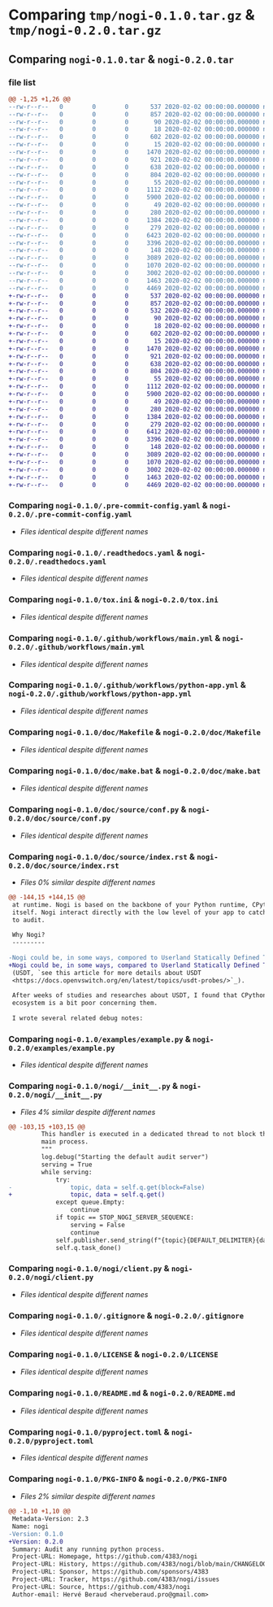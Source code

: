 # Comparing `tmp/nogi-0.1.0.tar.gz` & `tmp/nogi-0.2.0.tar.gz`

## Comparing `nogi-0.1.0.tar` & `nogi-0.2.0.tar`

### file list

```diff
@@ -1,25 +1,26 @@
--rw-r--r--   0        0        0      537 2020-02-02 00:00:00.000000 nogi-0.1.0/.pre-commit-config.yaml
--rw-r--r--   0        0        0      857 2020-02-02 00:00:00.000000 nogi-0.1.0/.readthedocs.yaml
--rw-r--r--   0        0        0       90 2020-02-02 00:00:00.000000 nogi-0.1.0/setup.py
--rw-r--r--   0        0        0       18 2020-02-02 00:00:00.000000 nogi-0.1.0/test-requirements.txt
--rw-r--r--   0        0        0      602 2020-02-02 00:00:00.000000 nogi-0.1.0/tox.ini
--rw-r--r--   0        0        0       15 2020-02-02 00:00:00.000000 nogi-0.1.0/.github/FUNDING.yml
--rw-r--r--   0        0        0     1470 2020-02-02 00:00:00.000000 nogi-0.1.0/.github/workflows/main.yml
--rw-r--r--   0        0        0      921 2020-02-02 00:00:00.000000 nogi-0.1.0/.github/workflows/python-app.yml
--rw-r--r--   0        0        0      638 2020-02-02 00:00:00.000000 nogi-0.1.0/doc/Makefile
--rw-r--r--   0        0        0      804 2020-02-02 00:00:00.000000 nogi-0.1.0/doc/make.bat
--rw-r--r--   0        0        0       55 2020-02-02 00:00:00.000000 nogi-0.1.0/doc/requirements.txt
--rw-r--r--   0        0        0     1112 2020-02-02 00:00:00.000000 nogi-0.1.0/doc/source/conf.py
--rw-r--r--   0        0        0     5900 2020-02-02 00:00:00.000000 nogi-0.1.0/doc/source/index.rst
--rw-r--r--   0        0        0       49 2020-02-02 00:00:00.000000 nogi-0.1.0/doc/source/reference/api/modules.rst
--rw-r--r--   0        0        0      280 2020-02-02 00:00:00.000000 nogi-0.1.0/doc/source/reference/api/nogi.rst
--rw-r--r--   0        0        0     1384 2020-02-02 00:00:00.000000 nogi-0.1.0/examples/example.py
--rw-r--r--   0        0        0      279 2020-02-02 00:00:00.000000 nogi-0.1.0/examples/sample.py
--rw-r--r--   0        0        0     6423 2020-02-02 00:00:00.000000 nogi-0.1.0/nogi/__init__.py
--rw-r--r--   0        0        0     3396 2020-02-02 00:00:00.000000 nogi-0.1.0/nogi/client.py
--rw-r--r--   0        0        0      148 2020-02-02 00:00:00.000000 nogi-0.1.0/tests/test_init.py
--rw-r--r--   0        0        0     3089 2020-02-02 00:00:00.000000 nogi-0.1.0/.gitignore
--rw-r--r--   0        0        0     1070 2020-02-02 00:00:00.000000 nogi-0.1.0/LICENSE
--rw-r--r--   0        0        0     3002 2020-02-02 00:00:00.000000 nogi-0.1.0/README.md
--rw-r--r--   0        0        0     1463 2020-02-02 00:00:00.000000 nogi-0.1.0/pyproject.toml
--rw-r--r--   0        0        0     4469 2020-02-02 00:00:00.000000 nogi-0.1.0/PKG-INFO
+-rw-r--r--   0        0        0      537 2020-02-02 00:00:00.000000 nogi-0.2.0/.pre-commit-config.yaml
+-rw-r--r--   0        0        0      857 2020-02-02 00:00:00.000000 nogi-0.2.0/.readthedocs.yaml
+-rw-r--r--   0        0        0      532 2020-02-02 00:00:00.000000 nogi-0.2.0/CHANGELOG.md
+-rw-r--r--   0        0        0       90 2020-02-02 00:00:00.000000 nogi-0.2.0/setup.py
+-rw-r--r--   0        0        0       18 2020-02-02 00:00:00.000000 nogi-0.2.0/test-requirements.txt
+-rw-r--r--   0        0        0      602 2020-02-02 00:00:00.000000 nogi-0.2.0/tox.ini
+-rw-r--r--   0        0        0       15 2020-02-02 00:00:00.000000 nogi-0.2.0/.github/FUNDING.yml
+-rw-r--r--   0        0        0     1470 2020-02-02 00:00:00.000000 nogi-0.2.0/.github/workflows/main.yml
+-rw-r--r--   0        0        0      921 2020-02-02 00:00:00.000000 nogi-0.2.0/.github/workflows/python-app.yml
+-rw-r--r--   0        0        0      638 2020-02-02 00:00:00.000000 nogi-0.2.0/doc/Makefile
+-rw-r--r--   0        0        0      804 2020-02-02 00:00:00.000000 nogi-0.2.0/doc/make.bat
+-rw-r--r--   0        0        0       55 2020-02-02 00:00:00.000000 nogi-0.2.0/doc/requirements.txt
+-rw-r--r--   0        0        0     1112 2020-02-02 00:00:00.000000 nogi-0.2.0/doc/source/conf.py
+-rw-r--r--   0        0        0     5900 2020-02-02 00:00:00.000000 nogi-0.2.0/doc/source/index.rst
+-rw-r--r--   0        0        0       49 2020-02-02 00:00:00.000000 nogi-0.2.0/doc/source/reference/api/modules.rst
+-rw-r--r--   0        0        0      280 2020-02-02 00:00:00.000000 nogi-0.2.0/doc/source/reference/api/nogi.rst
+-rw-r--r--   0        0        0     1384 2020-02-02 00:00:00.000000 nogi-0.2.0/examples/example.py
+-rw-r--r--   0        0        0      279 2020-02-02 00:00:00.000000 nogi-0.2.0/examples/sample.py
+-rw-r--r--   0        0        0     6412 2020-02-02 00:00:00.000000 nogi-0.2.0/nogi/__init__.py
+-rw-r--r--   0        0        0     3396 2020-02-02 00:00:00.000000 nogi-0.2.0/nogi/client.py
+-rw-r--r--   0        0        0      148 2020-02-02 00:00:00.000000 nogi-0.2.0/tests/test_init.py
+-rw-r--r--   0        0        0     3089 2020-02-02 00:00:00.000000 nogi-0.2.0/.gitignore
+-rw-r--r--   0        0        0     1070 2020-02-02 00:00:00.000000 nogi-0.2.0/LICENSE
+-rw-r--r--   0        0        0     3002 2020-02-02 00:00:00.000000 nogi-0.2.0/README.md
+-rw-r--r--   0        0        0     1463 2020-02-02 00:00:00.000000 nogi-0.2.0/pyproject.toml
+-rw-r--r--   0        0        0     4469 2020-02-02 00:00:00.000000 nogi-0.2.0/PKG-INFO
```

### Comparing `nogi-0.1.0/.pre-commit-config.yaml` & `nogi-0.2.0/.pre-commit-config.yaml`

 * *Files identical despite different names*

### Comparing `nogi-0.1.0/.readthedocs.yaml` & `nogi-0.2.0/.readthedocs.yaml`

 * *Files identical despite different names*

### Comparing `nogi-0.1.0/tox.ini` & `nogi-0.2.0/tox.ini`

 * *Files identical despite different names*

### Comparing `nogi-0.1.0/.github/workflows/main.yml` & `nogi-0.2.0/.github/workflows/main.yml`

 * *Files identical despite different names*

### Comparing `nogi-0.1.0/.github/workflows/python-app.yml` & `nogi-0.2.0/.github/workflows/python-app.yml`

 * *Files identical despite different names*

### Comparing `nogi-0.1.0/doc/Makefile` & `nogi-0.2.0/doc/Makefile`

 * *Files identical despite different names*

### Comparing `nogi-0.1.0/doc/make.bat` & `nogi-0.2.0/doc/make.bat`

 * *Files identical despite different names*

### Comparing `nogi-0.1.0/doc/source/conf.py` & `nogi-0.2.0/doc/source/conf.py`

 * *Files identical despite different names*

### Comparing `nogi-0.1.0/doc/source/index.rst` & `nogi-0.2.0/doc/source/index.rst`

 * *Files 0% similar despite different names*

```diff
@@ -144,15 +144,15 @@
 at runtime. Nogi is based on the backbone of your Python runtime, CPython
 itself. Nogi interact directly with the low level of your app to catch events
 to audit.
 
 Why Nogi?
 ---------
 
-Nogi could be, in some ways, compored to Userland Statically Defined Tracing
+Nogi could be, in some ways, compared to Userland Statically Defined Tracing
 (USDT, `see this article for more details about USDT
 <https://docs.openvswitch.org/en/latest/topics/usdt-probes/>`_).
 
 After weeks of studies and researches about USDT, I found that CPython
 ecosystem is a bit poor concerning them.
 
 I wrote several related debug notes:
```

### Comparing `nogi-0.1.0/examples/example.py` & `nogi-0.2.0/examples/example.py`

 * *Files identical despite different names*

### Comparing `nogi-0.1.0/nogi/__init__.py` & `nogi-0.2.0/nogi/__init__.py`

 * *Files 4% similar despite different names*

```diff
@@ -103,15 +103,15 @@
         This handler is executed in a dedicated thread to not block the
         main process.
         """
         log.debug("Starting the default audit server")
         serving = True
         while serving:
             try:
-                topic, data = self.q.get(block=False)
+                topic, data = self.q.get()
             except queue.Empty:
                 continue
             if topic == STOP_NOGI_SERVER_SEQUENCE:
                 serving = False
                 continue
             self.publisher.send_string(f"{topic}{DEFAULT_DELIMITER}{data}")
             self.q.task_done()
```

### Comparing `nogi-0.1.0/nogi/client.py` & `nogi-0.2.0/nogi/client.py`

 * *Files identical despite different names*

### Comparing `nogi-0.1.0/.gitignore` & `nogi-0.2.0/.gitignore`

 * *Files identical despite different names*

### Comparing `nogi-0.1.0/LICENSE` & `nogi-0.2.0/LICENSE`

 * *Files identical despite different names*

### Comparing `nogi-0.1.0/README.md` & `nogi-0.2.0/README.md`

 * *Files identical despite different names*

### Comparing `nogi-0.1.0/pyproject.toml` & `nogi-0.2.0/pyproject.toml`

 * *Files identical despite different names*

### Comparing `nogi-0.1.0/PKG-INFO` & `nogi-0.2.0/PKG-INFO`

 * *Files 2% similar despite different names*

```diff
@@ -1,10 +1,10 @@
 Metadata-Version: 2.3
 Name: nogi
-Version: 0.1.0
+Version: 0.2.0
 Summary: Audit any running python process.
 Project-URL: Homepage, https://github.com/4383/nogi
 Project-URL: History, https://github.com/4383/nogi/blob/main/CHANGELOG.md
 Project-URL: Sponsor, https://github.com/sponsors/4383
 Project-URL: Tracker, https://github.com/4383/nogi/issues
 Project-URL: Source, https://github.com/4383/nogi
 Author-email: Hervé Beraud <herveberaud.pro@gmail.com>
```

